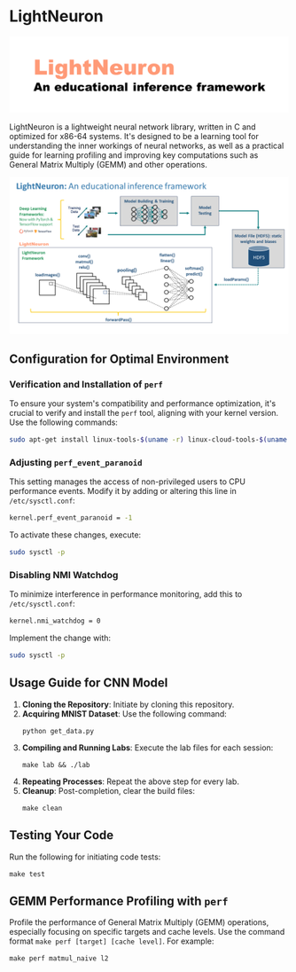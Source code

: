 # LightNeuron

![lightneuron](./img/lightneuron.png)

LightNeuron is a lightweight neural network library, written in C and optimized for x86-64 systems. It's designed to be a learning tool for understanding the inner workings of neural networks, as well as a practical guide for learning profiling and improving key computations such as General Matrix Multiply (GEMM) and other operations.

![framework](./img/framework.png)

## Configuration for Optimal Environment

### Verification and Installation of `perf`

To ensure your system's compatibility and performance optimization, it's crucial to verify and install the `perf` tool, aligning with your kernel version. Use the following commands:

```bash
sudo apt-get install linux-tools-$(uname -r) linux-cloud-tools-$(uname -r)
```

### Adjusting `perf_event_paranoid`

This setting manages the access of non-privileged users to CPU performance events. Modify it by adding or altering this line in `/etc/sysctl.conf`:

```bash
kernel.perf_event_paranoid = -1
```

To activate these changes, execute:

```bash
sudo sysctl -p
```

### Disabling NMI Watchdog

To minimize interference in performance monitoring, add this to `/etc/sysctl.conf`:

```bash
kernel.nmi_watchdog = 0
```

Implement the change with:

```bash
sudo sysctl -p
```

## Usage Guide for CNN Model

1. **Cloning the Repository**: Initiate by cloning this repository.
2. **Acquiring MNIST Dataset**: Use the following command:
   ```
   python get_data.py
   ```
3. **Compiling and Running Labs**: Execute the lab files for each session:
   ```
   make lab && ./lab
   ```
4. **Repeating Processes**: Repeat the above step for every lab.
5. **Cleanup**: Post-completion, clear the build files:
   ```
   make clean
   ```

## Testing Your Code

Run the following for initiating code tests:

```
make test
```

## GEMM Performance Profiling with `perf`

Profile the performance of General Matrix Multiply (GEMM) operations, especially focusing on specific targets and cache levels. Use the command format `make perf [target] [cache level]`. For example:

```
make perf matmul_naive l2
```